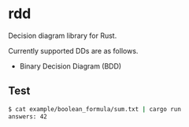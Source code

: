 # rdd
Decision diagram library for Rust.

Currently supported DDs are as follows.

* Binary Decision Diagram (BDD)

## Test

```sh
$ cat example/boolean_formula/sum.txt | cargo run
answers: 42
```
